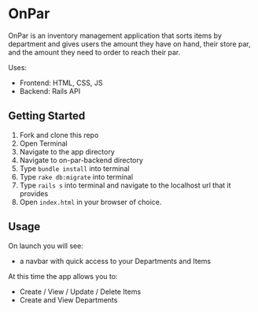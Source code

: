 # OnPar

OnPar is an inventory management application that sorts items by department and gives users the amount they have on hand, their store par, and the amount they need to order to reach their par.

Uses:
   - Frontend: HTML, CSS, JS
   - Backend: Rails API

## Getting Started

1. Fork and clone this repo
2. Open Terminal
3. Navigate to the app directory
4. Navigate to on-par-backend directory
5. Type `bundle install` into terminal
6. Type `rake db:migrate` into terminal
7. Type `rails s` into terminal and navigate to the localhost url that it provides
8. Open `index.html` in your browser of choice.

## Usage

On launch you will see:
   - a navbar with quick access to your Departments and Items

At this time the app allows you to:
   - Create / View / Update / Delete Items
   - Create and View Departments


